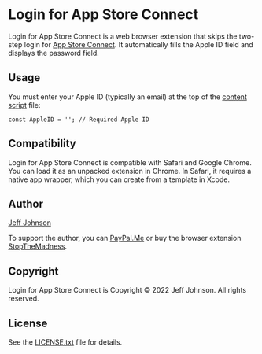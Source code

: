 # Login for App Store Connect

Login for App Store Connect is a web browser extension that skips the two-step login for [App Store Connect](https://appstoreconnect.apple.com/login/). It automatically fills the Apple ID field and displays the password field.

## Usage

You must enter your Apple ID (typically an email) at the top of the [content script](content.js) file:
```
const AppleID = ''; // Required Apple ID
```

## Compatibility

Login for App Store Connect is compatible with Safari and Google Chrome. You can load it as an unpacked extension in Chrome. In Safari, it requires a native app wrapper, which you can create from a template in Xcode.

## Author

[Jeff Johnson](https://lapcatsoftware.com/)

To support the author, you can [PayPal.Me](https://www.paypal.me/JeffJohnsonWI) or buy the browser extension [StopTheMadness](https://underpassapp.com/StopTheMadness/).

## Copyright

Login for App Store Connect is Copyright © 2022 Jeff Johnson. All rights reserved.

## License

See the [LICENSE.txt](LICENSE.txt) file for details.
